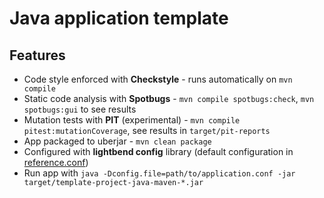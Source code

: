 # Java application template

## Features

* Code style enforced with **Checkstyle** - runs automatically on `mvn compile`
* Static code analysis with **Spotbugs** - `mvn compile spotbugs:check`, `mvn spotbugs:gui` to see results
* Mutation tests with **PIT** (experimental) - `mvn compile pitest:mutationCoverage`, see results in `target/pit-reports`
* App packaged to uberjar - `mvn clean package`
* Configured with **lightbend config** library (default configuration in [reference.conf](src/main/resources/reference.conf))
* Run app with `java -Dconfig.file=path/to/application.conf -jar target/template-project-java-maven-*.jar`
